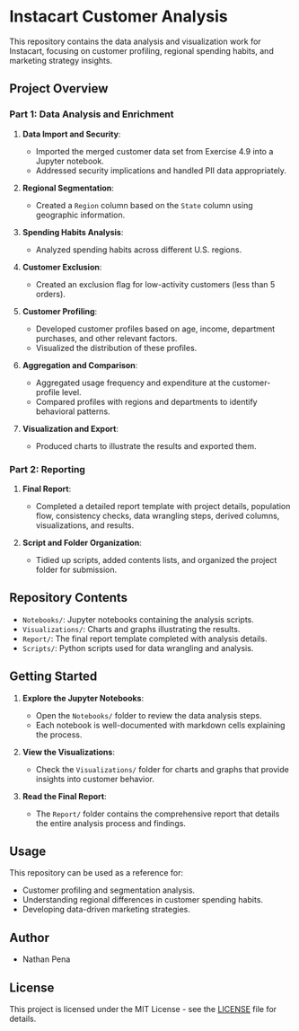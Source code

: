 # Instacart Customer Analysis

This repository contains the data analysis and visualization work for Instacart, focusing on customer profiling, regional spending habits, and marketing strategy insights.

## Project Overview

### Part 1: Data Analysis and Enrichment

1. **Data Import and Security**:
    - Imported the merged customer data set from Exercise 4.9 into a Jupyter notebook.
    - Addressed security implications and handled PII data appropriately.

2. **Regional Segmentation**:
    - Created a `Region` column based on the `State` column using geographic information.

3. **Spending Habits Analysis**:
    - Analyzed spending habits across different U.S. regions.

4. **Customer Exclusion**:
    - Created an exclusion flag for low-activity customers (less than 5 orders).

5. **Customer Profiling**:
    - Developed customer profiles based on age, income, department purchases, and other relevant factors.
    - Visualized the distribution of these profiles.

6. **Aggregation and Comparison**:
    - Aggregated usage frequency and expenditure at the customer-profile level.
    - Compared profiles with regions and departments to identify behavioral patterns.

7. **Visualization and Export**:
    - Produced charts to illustrate the results and exported them.

### Part 2: Reporting

1. **Final Report**:
    - Completed a detailed report template with project details, population flow, consistency checks, data wrangling steps, derived columns, visualizations, and results.

2. **Script and Folder Organization**:
    - Tidied up scripts, added contents lists, and organized the project folder for submission.

## Repository Contents

- `Notebooks/`: Jupyter notebooks containing the analysis scripts.
- `Visualizations/`: Charts and graphs illustrating the results.
- `Report/`: The final report template completed with analysis details.
- `Scripts/`: Python scripts used for data wrangling and analysis.

## Getting Started

1. **Explore the Jupyter Notebooks**:
    - Open the `Notebooks/` folder to review the data analysis steps.
    - Each notebook is well-documented with markdown cells explaining the process.

2. **View the Visualizations**:
    - Check the `Visualizations/` folder for charts and graphs that provide insights into customer behavior.

3. **Read the Final Report**:
    - The `Report/` folder contains the comprehensive report that details the entire analysis process and findings.

## Usage

This repository can be used as a reference for:
- Customer profiling and segmentation analysis.
- Understanding regional differences in customer spending habits.
- Developing data-driven marketing strategies.

## Author

- Nathan Pena

## License

This project is licensed under the MIT License - see the [LICENSE](LICENSE) file for details.
